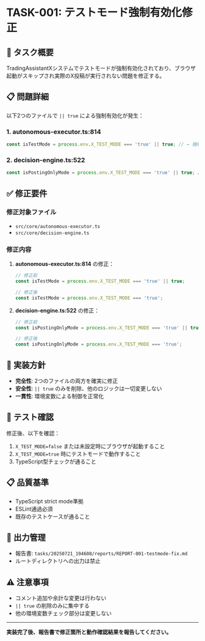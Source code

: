 # TASK-001: テストモード強制有効化修正

## 🎯 タスク概要
TradingAssistantXシステムでテストモードが強制有効化されており、ブラウザ起動がスキップされ実際のX投稿が実行されない問題を修正する。

## 📋 問題詳細
以下2つのファイルで `|| true` による強制有効化が発生：

### 1. autonomous-executor.ts:814
```typescript
const isTestMode = process.env.X_TEST_MODE === 'true' || true; // ← 強制有効化
```

### 2. decision-engine.ts:522
```typescript  
const isPostingOnlyMode = process.env.X_TEST_MODE === 'true' || true; // ← 同様の問題
```

## ✅ 修正要件

### 修正対象ファイル
- `src/core/autonomous-executor.ts`
- `src/core/decision-engine.ts`

### 修正内容
1. **autonomous-executor.ts:814** の修正：
   ```typescript
   // 修正前
   const isTestMode = process.env.X_TEST_MODE === 'true' || true;
   
   // 修正後
   const isTestMode = process.env.X_TEST_MODE === 'true';
   ```

2. **decision-engine.ts:522** の修正：
   ```typescript
   // 修正前
   const isPostingOnlyMode = process.env.X_TEST_MODE === 'true' || true;
   
   // 修正後
   const isPostingOnlyMode = process.env.X_TEST_MODE === 'true';
   ```

## 🔧 実装方針
- **完全性**: 2つのファイルの両方を確実に修正
- **安全性**: `|| true` のみを削除、他のロジックは一切変更しない
- **一貫性**: 環境変数による制御を正常化

## 🧪 テスト確認
修正後、以下を確認：
1. `X_TEST_MODE=false` または未設定時にブラウザが起動すること
2. `X_TEST_MODE=true` 時にテストモードで動作すること
3. TypeScript型チェックが通ること

## 📋 品質基準
- TypeScript strict mode準拠
- ESLint通過必須
- 既存のテストケースが通ること

## 📂 出力管理
- 報告書: `tasks/20250721_194608/reports/REPORT-001-testmode-fix.md`
- ルートディレクトリへの出力は禁止

## ⚠️ 注意事項
- コメント追加や余計な変更は行わない
- `|| true` の削除のみに集中する
- 他の環境変数チェック部分は変更しない

---
**実装完了後、報告書で修正箇所と動作確認結果を報告してください。**